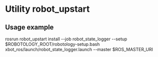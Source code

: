 # Utility robot_upstart

## Usage example

rosrun robot_upstart install --job robot_state_logger --setup $ROBOTOLOGY_ROOT/robotology-setup.bash xbot_ros/launch/robot_state_logger.launch --master $ROS_MASTER_URI

